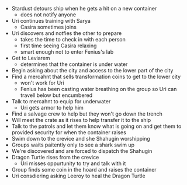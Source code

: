 <!-- TITLE: 2019 09 21 -->
<!-- SUBTITLE: A quick summary of 2019 09 21 -->

* Stardust detours ship when he gets a hit on a new container
	* does not notify anyone
* Uri continues training with Sarya
	* Casira sometimes joins
* Uri discovers and notfies the other to prepare
	* takes the time to check in with each person
	* first time seeing Casira relaxing
	* smart enough not to enter Fenius's lab
* Get to Leviarem
	* determines that the container is under water
* Begin asking about the city and access to the lower part of the city
* Find a mercahnt that sells transformation coins to get to the lower city
	* won't work for Uri
	* Fenius has been casting water breathing on the group so Uri can travell below but encumbered
* Talk to mercahnt to equip for underwater
	* Uri gets armor to help him
* Find a salvage crew to help but they won't go down the trench
* Will meet the crate as it rises to help transfer it to the ship
* Talk to the patrols and let them know what is going on and get them to provided security for when the container raises
* Swim down to the crevice and she Shahugin worshipping
* Groups waits paitently only to see a shark swim up
* We're discovered and are forced to dispatch the Shahugin
* Dragon Turtle rises from the crevice
	* Uri misses oppurtunity to try and talk with it
* Group finds some coin in the hoard and raises the container
* Uri consdiering asking Leeroy to heal the Dragon Turtle